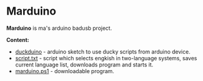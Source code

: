 # Marduino 
**Marduino** is ma's arduino badusb project.

**Сontent:**
* [duckduino](https://github.com/Seytonic/Duckduino-microSD) - arduino sketch to use ducky scripts from arduino device.
* [script.txt](https://github.com/Mapagmataas1331/marduino/blob/main/script.txt) - script which selects engkish in two-language systems, saves current language list, downloads program and starts it.
* [marduino.ps1](https://github.com/Mapagmataas1331/marduino/blob/main/marduino.ps1) - downloadable program.
